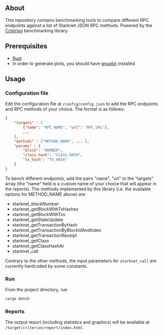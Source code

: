 ## About 

This repository contains benchmarking tools to compare different RPC endpoints against a list of Starknet JSON RPC methods. Powered by the [Criterion](https://github.com/bheisler/criterion.rs) benchmarking library.

## Prerequisites

- [Rust](https://www.rust-lang.org/tools/install)
- In order to generate plots, you should have [gnuplot](http://www.gnuplot.info/) installed

## Usage

### Configuration file

Edit the configuration file at `/config/config.json` to add the RPC endpoints and RPC methods of your choice. The format is as follows:

```json
{
    "targets" : [
        {"name": "RPC_NAME", "url": "RPC_URL"},
        ...
    ],
    "methods" : ["METHOD_NAME", ... ],
    "params" : {
        "block": "NUMBER",
        "class_hash": "CLASS_HASH",
        "tx_hash": "TX_HASH"
    }
}
```
To bench different endpoints, add the pairs "name", "url" to the "targets" array (the "name" field is a custom name of your choice that will appear in the reports).  The methods implemented by this library (i.e. the available options for METHOD_NAME above) are:

- starknet_blockNumber
- starknet_getBlockWithTxHashes
- starknet_getBlockWithTxs
- starknet_getStateUpdate
- starknet_getTransactionByHash
- starknet_getTransactionByBlockIdAndIndex
- starknet_getTransactionReceipt
- starknet_getClass
- starknet_getClassHashAt
- starknet_call 

Contrary to the other methods, the input parameters for `starknet_call` are currently hardcoded by some constants.


### Run

From the project directory, run 

```bash
cargo bench
```

### Reports

The output report (including statistics and graphics) will be available at `/target/criterion/report/index.html`.


